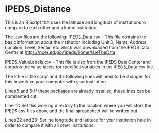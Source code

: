 # IPEDS_Distance
This is an R Script that uses the latitude and longitude of institutions to compare to each other and a home institution.

The .csv files are the following:
IPEDS_Data.csv - This file contains the basic information about the institution including UnitID, Name, Address, Location, Level, Sector, etc which was downloaded from the IPEDS Data Center at https://nces.ed.gov/ipeds/Home/UseTheData.

IPEDS_ValueLabels.csv - This file is also from the IPEDS Data Center and contains the value labels for specified variables in the IPEDS_Data.csv file.

The R file is the script and the following lines will need to be changed for this to work on your computer with your institution.

Lines 5 and 6: If these packages are already installed, these lines can be commented out.

Line 12: Set this working directory to the location where you will store the IPEDS csv files above and the final spreadsheet will be written out.

Lines 22 and 23: Set the longitude and latitude for your institution here in order to compare it with all other institutions.

